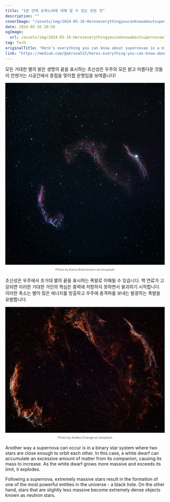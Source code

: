 ```yaml
---
title: "1분 안에 슈퍼노바에 대해 알 수 있는 모든 것"
description: ""
coverImage: "/assets/img/2024-05-16-Hereseverythingyoucanknowaboutsupernovaeinaminute_0.png"
date: 2024-05-16 20:56
ogImage: 
  url: /assets/img/2024-05-16-Hereseverythingyoucanknowaboutsupernovaeinaminute_0.png
tag: Tech
originalTitle: "Here’s everything you can know about supernovae in a minute!"
link: "https://medium.com/@akrxna515/heres-everything-you-can-know-about-supernovae-in-a-minute-818c72653b52"
---
```



모든 거대한 별의 밝은 생명의 끝을 표시하는 초신성은 우주의 모든 밝고 아름다운 것들이 언젠가는 시공간에서 종점을 맞이할 운명임을 보여줍니다!

![Image](/assets/img/2024-05-16-Hereseverythingyoucanknowaboutsupernovaeinaminute_0.png)

초신성은 우주에서 초거대 별의 끝을 표시하는 폭발로 이해될 수 있습니다. 핵 연료가 고갈되면 이러한 거대한 거인의 핵심은 중력에 저항하지 못하면서 붕괴하기 시작합니다. 이러한 축소는 별이 많은 에너지를 방출하고 우주에 충격파를 보내는 발광하는 폭발을 유발합니다.

![Image](/assets/img/2024-05-16-Hereseverythingyoucanknowaboutsupernovaeinaminute_1.png)

<div class="content-ad"></div>

Another way a supernova can occur is in a binary star system where two stars are close enough to orbit each other. In this case, a white dwarf can accumulate an excessive amount of matter from its companion, causing its mass to increase. As the white dwarf grows more massive and exceeds its limit, it explodes.

Following a supernova, extremely massive stars result in the formation of one of the most powerful entities in the universe - a black hole. On the other hand, stars that are slightly less massive become extremely dense objects known as neutron stars.